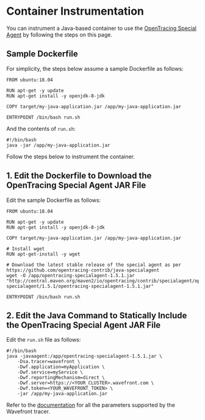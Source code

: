 # Container Instrumentation

You can instrument a Java-based container to use the [OpenTracing Special Agent](https://github.com/opentracing-contrib/java-specialagent) by following the steps on this page.

## Sample Dockerfile

For simplicity, the steps below assume a sample Dockerfile as follows:

```
FROM ubuntu:18.04

RUN apt-get -y update
RUN apt-get install -y openjdk-8-jdk

COPY target/my-java-application.jar /app/my-java-application.jar

ENTRYPOINT /bin/bash run.sh
```

And the contents of `run.sh`:
```
#!/bin/bash
java -jar /app/my-java-application.jar
```

Follow the steps below to instrument the container.


## 1. Edit the Dockerfile to Download the OpenTracing Special Agent JAR File

Edit the sample Dockerfile as follows:

```
FROM ubuntu:18.04

RUN apt-get -y update
RUN apt-get install -y openjdk-8-jdk

COPY target/my-java-application.jar /app/my-java-application.jar

# Install wget
RUN apt-get-install -y wget

# Download the latest stable release of the special agent as per https://github.com/opentracing-contrib/java-specialagent
wget -O /app/opentracing-specialagent-1.5.1.jar "http://central.maven.org/maven2/io/opentracing/contrib/specialagent/opentracing-specialagent/1.5.1/opentracing-specialagent-1.5.1.jar"

ENTRYPOINT /bin/bash run.sh
```

## 2. Edit the Java Command to Statically Include the OpenTracing Special Agent JAR File
Edit the `run.sh` file as follows:

```
#!/bin/bash
java -javaagent:/app/opentracing-specialagent-1.5.1.jar \
    -Dsa.tracer=wavefront \
    -Dwf.application=myApplication \
    -Dwf.service=myService \
    -Dwf.reportingMechanism=direct \
    -Dwf.server=https://<YOUR_CLUSTER>.wavefront.com \
    -Dwf.token=<YOUR_WAVEFRONT_TOKEN> \
    -jar /app/my-java-application.jar
```
Refer to the [documentation](https://github.com/wavefrontHQ/wavefront-opentracing-bundle-java#parameters) for all the parameters supported by the Wavefront tracer.
